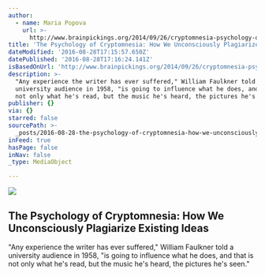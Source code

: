 ```yaml
---
author:
  - name: Maria Popova
    url: >-
      http://www.brainpickings.org/2014/09/26/cryptomnesia-psychology-of-writing/
title: 'The Psychology of Cryptomnesia: How We Unconsciously Plagiarize Existing Ideas'
dateModified: '2016-08-28T17:15:57.650Z'
datePublished: '2016-08-28T17:16:24.141Z'
isBasedOnUrl: 'http://www.brainpickings.org/2014/09/26/cryptomnesia-psychology-of-writing/'
description: >-
  "Any experience the writer has ever suffered," William Faulkner told a
  university audience in 1958, "is going to influence what he does, and that is
  not only what he's read, but the music he's heard, the pictures he's seen."
publisher: {}
via: {}
starred: false
sourcePath: >-
  _posts/2016-08-28-the-psychology-of-cryptomnesia-how-we-unconsciously-plagiar.md
inFeed: true
hasPage: false
inNav: false
_type: MediaObject

---
```

<article style=""><img src="https://i0.wp.com/www.brainpickings.org/wp-content/uploads/2014/03/neurocomic4.jpg?w=480&amp;ssl=1" /><h1>The Psychology of Cryptomnesia: How We Unconsciously Plagiarize Existing Ideas</h1><p>"Any experience the writer has ever suffered," William Faulkner told a university audience in 1958, "is going to influence what he does, and that is not only what he's read, but the music he's heard, the pictures he's seen."</p></article>